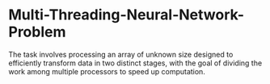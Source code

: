 # Multi-Threading-Neural-Network-Problem
The task involves processing an array of unknown size designed to efficiently transform data in two distinct stages, with the goal of dividing the work among multiple processors to speed up computation.
